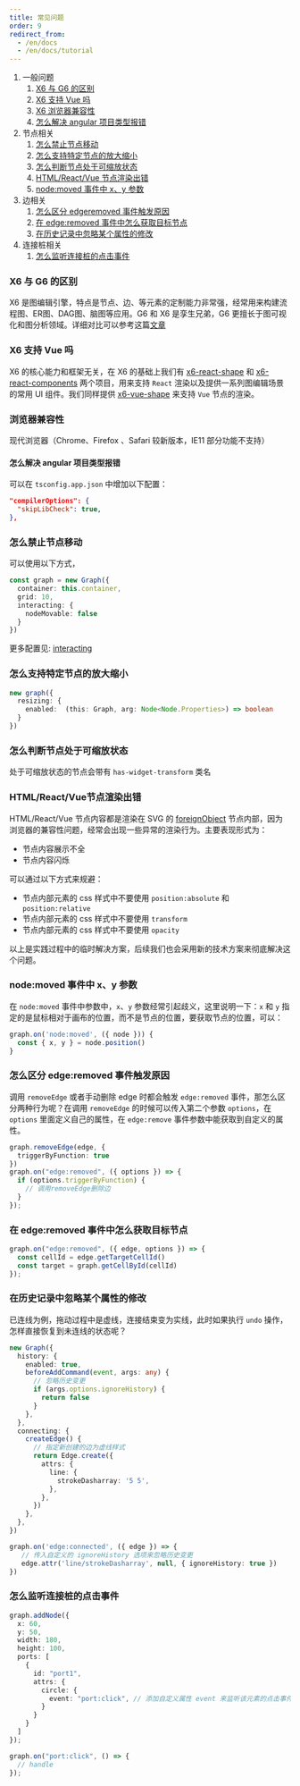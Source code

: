 ```yaml
---
title: 常见问题
order: 9
redirect_from:
  - /en/docs
  - /en/docs/tutorial
---
```


1.	一般问题
    1. [X6 与 G6 的区别](#x6-与-g6-的区别)
    2. [X6 支持 Vue 吗](#x6-支持-vue-吗)
    3. [X6 浏览器兼容性](#浏览器兼容性)
    4. [怎么解决 angular 项目类型报错](#怎么解决-angular-项目类型报错)
2.	节点相关
    1. [怎么禁止节点移动](#怎么禁止节点移动)
    2. [怎么支持特定节点的放大缩小](#怎么支持特定节点的放大缩小)
    3. [怎么判断节点处于可缩放状态](#怎么判断节点处于可缩放状态)
    4. [HTML/React/Vue 节点渲染出错](#htmlreactvue节点渲染出错)
    5. [node:moved 事件中 x、y 参数](mode:moved-事件中x、y-参数)
3.  边相关
    1. [怎么区分 edgeremoved 事件触发原因](#怎么区分-edgeremoved-事件触发原因)
    2. [在 edge:removed 事件中怎么获取目标节点](#在-edgeremoved-事件中怎么获取目标节点)
    3. [在历史记录中忽略某个属性的修改]()
4.  连接桩相关
    1. [怎么监听连接桩的点击事件](#怎么监听连接桩的点击事件)


### X6 与 G6 的区别

X6 是图编辑引擎，特点是节点、边、等元素的定制能力非常强，经常用来构建流程图、ER图、DAG图、脑图等应用。G6 和 X6 是孪生兄弟，G6 更擅长于图可视化和图分析领域。详细对比可以参考这篇[文章](https://www.zhihu.com/question/435855401)

### X6 支持 Vue 吗

X6 的核心能力和框架无关，在 X6 的基础上我们有 [x6-react-shape](https://github.com/antvis/X6/tree/master/packages/x6-react-shape) 和 [x6-react-components](https://github.com/antvis/X6/tree/master/packages/x6-react-components) 两个项目，用来支持 `React` 渲染以及提供一系列图编辑场景的常用 UI 组件。我们同样提供 [x6-vue-shape](https://github.com/antvis/X6/tree/master/packages/x6-vue-shape) 来支持 `Vue` 节点的渲染。

### 浏览器兼容性

现代浏览器（Chrome、Firefox 、Safari 较新版本，IE11 部分功能不支持）

#### 怎么解决 angular 项目类型报错

可以在 `tsconfig.app.json` 中增加以下配置：

```json
"compilerOptions": {
  "skipLibCheck": true,
},
```

### 怎么禁止节点移动

可以使用以下方式，

```ts
const graph = new Graph({
  container: this.container,
  grid: 10,
  interacting: {
    nodeMovable: false
  }
})
```
更多配置见: [interacting](https://x6.antv.vision/zh/docs/api/graph#interacting)

### 怎么支持特定节点的放大缩小

```ts
new graph({ 
  resizing: { 
    enabled:  (this: Graph, arg: Node<Node.Properties>) => boolean 
  }
})
```

### 怎么判断节点处于可缩放状态

处于可缩放状态的节点会带有 `has-widget-transform` 类名

### HTML/React/Vue节点渲染出错

HTML/React/Vue 节点内容都是渲染在 SVG 的 [foreignObject](https://developer.mozilla.org/zh-CN/docs/Web/SVG/Element/foreignObject) 节点内部，因为浏览器的兼容性问题，经常会出现一些异常的渲染行为。主要表现形式为：

- 节点内容展示不全
- 节点内容闪烁

可以通过以下方式来规避：

- 节点内部元素的 css 样式中不要使用 `position:absolute` 和 `position:relative`
- 节点内部元素的 css 样式中不要使用 `transform`
- 节点内部元素的 css 样式中不要使用 `opacity`

以上是实践过程中的临时解决方案，后续我们也会采用新的技术方案来彻底解决这个问题。

### node:moved 事件中 x、y 参数

在 `node:moved` 事件中参数中，`x`、`y` 参数经常引起歧义，这里说明一下：`x` 和 `y` 指定的是鼠标相对于画布的位置，而不是节点的位置，要获取节点的位置，可以：

```ts
graph.on('node:moved', ({ node })) {
  const { x, y } = node.position()
}
```

### 怎么区分 edge:removed 事件触发原因

调用 `removeEdge` 或者手动删除 edge 时都会触发 `edge:removed` 事件，那怎么区分两种行为呢？在调用 `removeEdge` 的时候可以传入第二个参数 `options`，在 `options` 里面定义自己的属性，在 `edge:remove` 事件参数中能获取到自定义的属性。

```ts
graph.removeEdge(edge, {
  triggerByFunction: true
})
graph.on("edge:removed", ({ options }) => {
  if (options.triggerByFunction) {
    // 调用removeEdge删除边
  }
});
```

### 在 edge:removed 事件中怎么获取目标节点

```ts
graph.on("edge:removed", ({ edge, options }) => {
  const cellId = edge.getTargetCellId()
  const target = graph.getCellById(cellId)
});
```

### 在历史记录中忽略某个属性的修改

已连线为例，拖动过程中是虚线，连接结束变为实线，此时如果执行 `undo` 操作，怎样直接恢复到未连线的状态呢？

```ts
new Graph({
  history: {
    enabled: true,
    beforeAddCommand(event, args: any) {
      // 忽略历史变更
      if (args.options.ignoreHistory) {
        return false
      }
    },
  },
  connecting: {
    createEdge() {
      // 指定新创建的边为虚线样式
      return Edge.create({
        attrs: {
          line: {
            strokeDasharray: '5 5',
          },
        },
      })
    },
  },
})

graph.on('edge:connected', ({ edge }) => {
   // 传入自定义的 ignoreHistory 选项来忽略历史变更
   edge.attr('line/strokeDasharray', null, { ignoreHistory: true })
})
```

### 怎么监听连接桩的点击事件

```ts
graph.addNode({
  x: 60,
  y: 50,
  width: 180,
  height: 100,
  ports: [
    {
      id: "port1",
      attrs: {
        circle: {
          event: "port:click", // 添加自定义属性 event 来监听该元素的点击事件
        }
      }
    }
  ]
});

graph.on("port:click", () => {
  // handle
});
```
